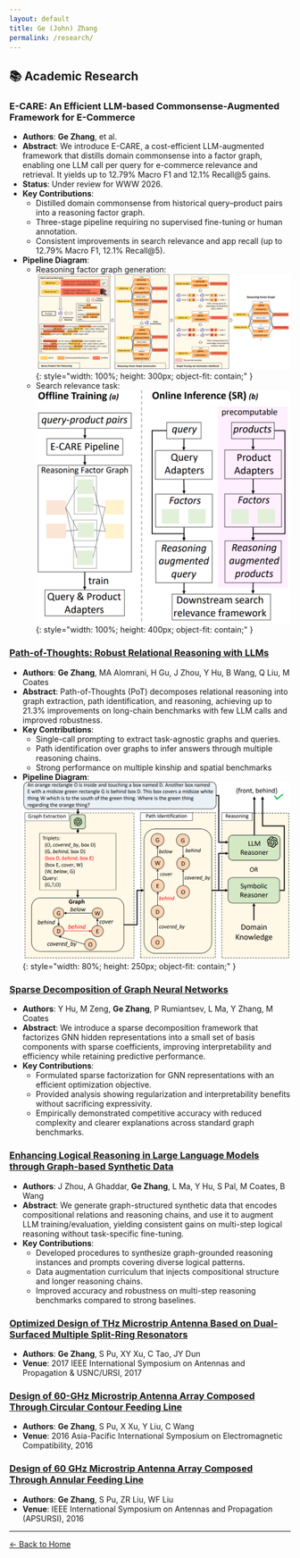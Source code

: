 ```yaml
---
layout: default
title: Ge (John) Zhang
permalink: /research/
---
```


## 📚 Academic Research

### <a id="ecare"></a>**E-CARE: An Efficient LLM-based Commonsense-Augmented Framework for E-Commerce**
- **Authors**: **Ge Zhang**, et al.
- **Abstract**: We introduce E-CARE, a cost-efficient LLM-augmented framework that distills domain commonsense into a factor graph, enabling one LLM call per query for e-commerce relevance and retrieval. It yields up to 12.79% Macro F1 and 12.1% Recall@5 gains.
- **Status**: Under review for WWW 2026.
- **Key Contributions**: 
  - Distilled domain commonsense from historical query–product pairs into a reasoning factor graph.
  - Three-stage pipeline requiring no supervised fine-tuning or human annotation.
  - Consistent improvements in search relevance and app recall (up to 12.79% Macro F1, 12.1% Recall@5).
- **Pipeline Diagram**:
  - Reasoning factor graph generation:
![E-CARE Pipeline](/resources/ECARE_pipeline.png){: style="width: 100%; height: 300px; object-fit: contain;" }
  - Search relevance task:
![Research Pipeline](/resources/research_pipeline.png){: style="width: 100%; height: 400px; object-fit: contain;" }

### [**Path-of-Thoughts: Robust Relational Reasoning with LLMs**](https://arxiv.org/abs/2412.17963)
- **Authors**: **Ge Zhang**, MA Alomrani, H Gu, J Zhou, Y Hu, B Wang, Q Liu, M Coates
- **Abstract**: Path-of-Thoughts (PoT) decomposes relational reasoning into graph extraction, path identification, and reasoning, achieving up to 21.3% improvements on long-chain benchmarks with few LLM calls and improved robustness.
- **Key Contributions**:
  - Single-call prompting to extract task-agnostic graphs and queries.
  - Path identification over graphs to infer answers through multiple reasoning chains.
  - Strong performance on multiple kinship and spatial benchmarks
- **Pipeline Diagram**:
  ![Path-of-Thoughts Pipeline](/resources/pot_pipeline.png){: style="width: 80%; height: 250px; object-fit: contain;" }

### [**Sparse Decomposition of Graph Neural Networks**](https://arxiv.org/abs/2410.19723)
- **Authors**: Y Hu, M Zeng, **Ge Zhang**, P Rumiantsev, L Ma, Y Zhang, M Coates
- **Abstract**: We introduce a sparse decomposition framework that factorizes GNN hidden representations into a small set of basis components with sparse coefficients, improving interpretability and efficiency while retaining predictive performance.
- **Key Contributions**:
  - Formulated sparse factorization for GNN representations with an efficient optimization objective.
  - Provided analysis showing regularization and interpretability benefits without sacrificing expressivity.
  - Empirically demonstrated competitive accuracy with reduced complexity and clearer explanations across standard graph benchmarks.

### [**Enhancing Logical Reasoning in Large Language Models through Graph-based Synthetic Data**](https://arxiv.org/abs/2409.12437)
- **Authors**: J Zhou, A Ghaddar, **Ge Zhang**, L Ma, Y Hu, S Pal, M Coates, B Wang
- **Abstract**: We generate graph-structured synthetic data that encodes compositional relations and reasoning chains, and use it to augment LLM training/evaluation, yielding consistent gains on multi-step logical reasoning without task-specific fine-tuning.
- **Key Contributions**:
  - Developed procedures to synthesize graph-grounded reasoning instances and prompts covering diverse logical patterns.
  - Data augmentation curriculum that injects compositional structure and longer reasoning chains.
  - Improved accuracy and robustness on multi-step reasoning benchmarks compared to strong baselines.

### [**Optimized Design of THz Microstrip Antenna Based on Dual-Surfaced Multiple Split-Ring Resonators**](https://ieeexplore.ieee.org/document/8072920)
- **Authors**: **Ge Zhang**, S Pu, XY Xu, C Tao, JY Dun
- **Venue**: 2017 IEEE International Symposium on Antennas and Propagation & USNC/URSI, 2017

### [**Design of 60-GHz Microstrip Antenna Array Composed Through Circular Contour Feeding Line**](https://ieeexplore.ieee.org/document/7522931)
- **Authors**: **Ge Zhang**, S Pu, X Xu, Y Liu, C Wang
- **Venue**: 2016 Asia-Pacific International Symposium on Electromagnetic Compatibility, 2016

### [**Design of 60 GHz Microstrip Antenna Array Composed Through Annular Feeding Line**](https://ieeexplore.ieee.org/document/7696531)
- **Authors**: **Ge Zhang**, S Pu, ZR Liu, WF Liu
- **Venue**: IEEE International Symposium on Antennas and Propagation (APSURSI), 2016

---

[← Back to Home](/)
